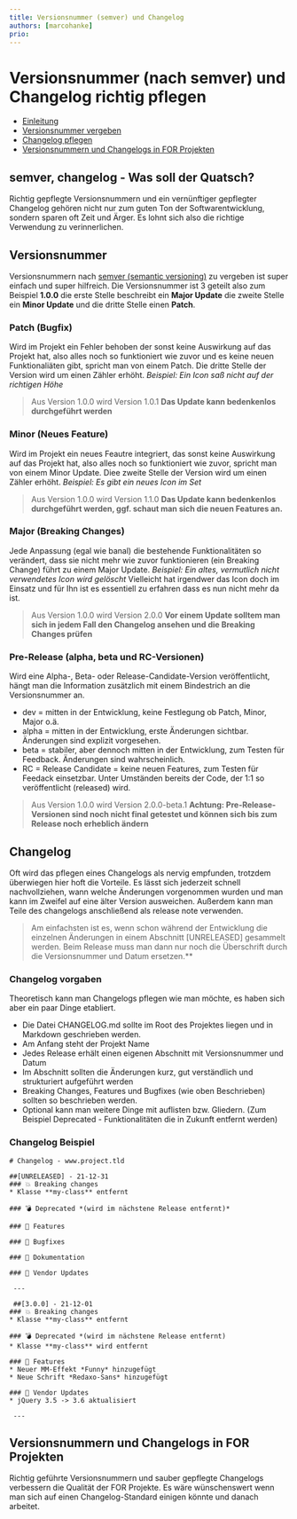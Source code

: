 ```yaml
---
title: Versionsnummer (semver) und Changelog
authors: [marcohanke]
prio:
---
```


# Versionsnummer (nach semver) und Changelog richtig pflegen

- [Einleitung](#intro)
- [Versionsnummer vergeben](#version)
- [Changelog pflegen](#changelog)
- [Versionsnummern und Changelogs in FOR Projekten](#for)

<a name="intro"></a>
## semver, changelog - Was soll der Quatsch?
Richtig gepflegte Versionsnummern und ein vernünftiger gepflegter Changelog gehören nicht nur zum guten Ton der Softwarentwicklung, sondern sparen oft Zeit und Ärger. Es lohnt sich also die richtige Verwendung zu verinnerlichen.

<a name="version"></a>
## Versionsnummer
Versionsnummern nach [semver (semantic versioning)](https://semver.org/lang/de/) zu vergeben ist super einfach und super hilfreich.
Die Versionsnummer ist 3 geteilt also zum Beispiel **1.0.0** die erste Stelle beschreibt ein **Major Update** die zweite Stelle ein **Minor Update** und die dritte Stelle einen **Patch**.

### Patch (Bugfix)
Wird im Projekt ein Fehler behoben der sonst keine Auswirkung auf das Projekt hat, also alles noch so funktioniert wie zuvor und es keine neuen Funktionaliäten gibt, spricht man von einem Patch. Die dritte Stelle der Version wird um einen Zähler erhöht. *Beispiel: Ein Icon saß nicht auf der richtigen Höhe*
> Aus Version 1.0.0 wird Version 1.0.1
>**Das Update kann bedenkenlos durchgeführt werden**

### Minor (Neues Feature)
Wird im Projekt ein neues Feautre integriert, das sonst keine Auswirkung auf das Projekt hat, also alles noch so funktioniert wie zuvor, spricht man von einem Minor Update. Diee zweite Stelle der Version wird um einen Zähler erhöht. *Beispiel: Es gibt ein neues Icon im Set*
> Aus Version 1.0.0 wird Version 1.1.0
>**Das Update kann bedenkenlos durchgeführt werden, ggf. schaut man sich die neuen Features an.**

### Major (Breaking Changes)
Jede Anpassung (egal wie banal) die bestehende Funktionalitäten so verändert, dass sie nicht mehr wie zuvor funktionieren (ein Breaking Change) führt zu einem Major Update. *Beispiel: Ein altes, vermutlich nicht verwendetes Icon wird gelöscht* Vielleicht hat irgendwer das Icon doch im Einsatz und für Ihn ist es essentiell zu erfahren dass es nun nicht mehr da ist.
> Aus Version 1.0.0 wird Version 2.0.0
>**Vor einem Update solltem man sich in jedem Fall den Changelog ansehen und die Breaking Changes prüfen**

### Pre-Release (alpha, beta und RC-Versionen)
Wird eine Alpha-, Beta- oder Release-Candidate-Version veröffentlicht, hängt man die Information zusätzlich mit einem Bindestrich an die Versionsnummer an.

- dev = mitten in der Entwicklung, keine Festlegung ob Patch, Minor, Major o.ä.
- alpha = mitten in der Entwicklung, erste Änderungen sichtbar. Änderungen sind explizit vorgesehen.
- beta = stabiler, aber dennoch mitten in der Entwicklung, zum Testen für Feedback. Änderungen sind wahrscheinlich.
- RC = Release Candidate = keine neuen Features, zum Testen für Feedack einsetzbar. Unter Umständen bereits der Code, der 1:1 so veröffentlicht (released) wird.

> Aus Version 1.0.0 wird Version 2.0.0-beta.1
> **Achtung: Pre-Release-Versionen sind noch nicht final getestet und können sich bis zum Release noch erheblich ändern**


<a name="changelog"></a>
## Changelog
Oft wird das pflegen eines Changelogs als nervig empfunden, trotzdem überwiegen hier hoft die Vorteile. Es lässt sich jederzeit schnell nachvollziehen, wann welche Änderungen vorgenommen wurden und man kann im Zweifel auf eine älter Version ausweichen. Außerdem kann man Teile des changelogs anschließend als release note verwenden.
>Am einfachsten ist es, wenn schon während der Entwicklung die einzelnen Änderungen in einem Abschnitt [UNRELEASED] gesammelt werden. Beim Release muss man dann nur noch die Überschrift durch die Versionsnummer und Datum ersetzen.**

### Changelog vorgaben
Theoretisch kann man Changelogs pflegen wie man möchte, es haben sich aber ein paar Dinge etabliert.
- Die Datei CHANGELOG.md sollte im Root des Projektes liegen und in Markdown geschrieben werden.
- Am Anfang steht der Projekt Name
- Jedes Release erhält einen eigenen Abschnitt mit Versionsnummer und Datum
- Im Abschnitt sollten die Änderungen kurz, gut verständlich und strukturiert aufgeführt werden
- Breaking Changes, Features und Bugfixes (wie oben Beschrieben) sollten so beschrieben werden.
- Optional kann man weitere Dinge mit auflisten bzw. Gliedern. (Zum Beispiel Deprecated - Funktionalitäten die in Zukunft entfernt werden)

### Changelog Beispiel
```
# Changelog - www.project.tld

##[UNRELEASED] - 21-12-31
### 💥 Breaking changes
* Klasse **my-class** entfernt

### 💣 Deprecated *(wird im nächstene Release entfernt)*

### 🚀 Features

### 🐛 Bugfixes

### 📄 Dokumentation

### 📎 Vendor Updates

 ---

 ##[3.0.0] - 21-12-01
### 💥 Breaking changes
* Klasse **my-class** entfernt

### 💣 Deprecated *(wird im nächstene Release entfernt)
* Klasse **my-class** wird entfernt

### 🚀 Features
* Neuer MM-Effekt *Funny* hinzugefügt
* Neue Schrift *Redaxo-Sans* hinzugefügt

### 📎 Vendor Updates
* jQuery 3.5 -> 3.6 aktualisiert

 ---

```
<a name="for"></a>
## Versionsnummern und Changelogs in FOR Projekten
Richtig geführte Versionsnummern und sauber gepflegte Changelogs verbessern die Qualität der FOR Projekte. Es wäre wünschenswert wenn man sich auf einen Changelog-Standard einigen könnte und danach arbeitet.
